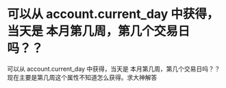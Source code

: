 # 可以从  account.current_day  中获得，当天是   本月第几周，第几个交易日吗？？

可以从  account.current_day  中获得，当天是   本月第几周，第几个交易日吗？？现在主要是第几周这个属性不知道怎么获得。求大神解答